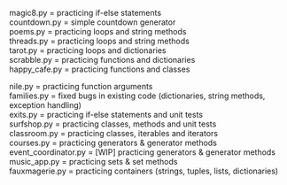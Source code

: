 magic8.py = practicing if-else statements  
countdown.py = simple countdown generator  
poems.py = practicing loops and string methods  
threads.py =  practicing loops and string methods  
tarot.py = practicing loops and dictionaries  
scrabble.py = practicing functions and dictionaries  
happy_cafe.py = practicing functions and classes  
  
nile.py = practicing function arguments  
families.py = fixed bugs in existing code (dictionaries, string methods, exception handling)  
exits.py = practicing if-else statements and unit tests  
surfshop.py = practicing classes, methods and unit tests  
classroom.py = practicing classes, iterables and iterators  
courses.py = practicing generators & generator methods  
event_coordinator.py = [WIP] practicing generators & generator methods  
music_app.py = practicing sets & set methods  
fauxmagerie.py = practicing containers (strings, tuples, lists, dictionaries)  
